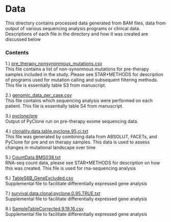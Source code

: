 # Data

This directory contains processed data generated from BAM files, data
from output of various sequencing analysis programs or clinical data.
Descriptions of each file in the directory and how it was created are
discussed below

### Contents

1.) [pre_therapy_nonsynonmous_mutations.csv](pre_therapy_nonsynonmous_mutations.csv)
<br>This file contains a list of non-synonmous mutations for pre-therapy
samples included in the study. Please see STAR*METHODS for description
of programs used for mutation calling and subsequent filtering methods.
This file is essentially table S3 from manuscript. 


2.) [genomic_data_per_case.csv](genomic_data_per_case.csv)
<br>This file contains which sequencing analysis were performed on each patient. 
This file is essentially table S4 from manuscript. 

3.) [pyclone/pre](pyclone/pre)
<br>Output of PyClone run on pre-therapy exome sequencing data. 

4.) [clonality.data.table.pyclone.95.ci.txt](clonality.data.table.pyclone.95.ci.txt)
<br>This file was generated by combining data from ABSOLUT, FACETs, and
PyClone for pre and on therapy samples. This data is used to assess
changes in mutational landscape over time

5.) [CountData.BMS038.txt](CountData.BMS038.txt)
<br>RNA-seq count data, please see STAR*METHODS for description on how
this was created. This file is used for rna-sequencing analysis

6.) [TableS6B_GeneExcluded.csv](TableS6B_GeneExcluded.csv)
<br>Supplemental file to facilitate differentially expressed gene analysis

7.) [survival.data.clonal.pyclone.0.95.TRUE.txt](survival.data.clonal.pyclone.0.95.TRUE.txt)
<br>Supplemental file to facilitate differentially expressed gene analysis

8.) [SampleTableCorrected.9.19.16.csv](SampleTableCorrected.9.19.16.csv)
<br>Supplemental file to facilitate differentially expressed gene analysis
